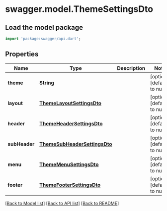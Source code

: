 # swagger.model.ThemeSettingsDto

## Load the model package
```dart
import 'package:swagger/api.dart';
```

## Properties
Name | Type | Description | Notes
------------ | ------------- | ------------- | -------------
**theme** | **String** |  | [optional] [default to null]
**layout** | [**ThemeLayoutSettingsDto**](ThemeLayoutSettingsDto.md) |  | [optional] [default to null]
**header** | [**ThemeHeaderSettingsDto**](ThemeHeaderSettingsDto.md) |  | [optional] [default to null]
**subHeader** | [**ThemeSubHeaderSettingsDto**](ThemeSubHeaderSettingsDto.md) |  | [optional] [default to null]
**menu** | [**ThemeMenuSettingsDto**](ThemeMenuSettingsDto.md) |  | [optional] [default to null]
**footer** | [**ThemeFooterSettingsDto**](ThemeFooterSettingsDto.md) |  | [optional] [default to null]

[[Back to Model list]](../README.md#documentation-for-models) [[Back to API list]](../README.md#documentation-for-api-endpoints) [[Back to README]](../README.md)


